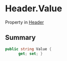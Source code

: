 # Header.Value

Property in [Header](/docs/api/csharp/yarn.header.md)

## Summary



```csharp
public string Value {
      get; set; }
```


